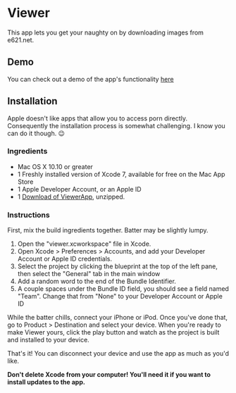 # Viewer
This app lets you get your naughty on by downloading images from e621.net.

## Demo
You can check out a demo of the app's functionality [here](https://vid.me/LLhN)

## Installation
Apple doesn't like apps that allow you to access porn directly. Consequently the installation process is somewhat challenging. I know you can do it though. :wink:

### Ingredients
* Mac OS X 10.10 or greater
* 1 Freshly installed version of Xcode 7, available for free on the Mac App Store
* 1 Apple Developer Account, or an Apple ID
* 1 [Download of ViewerApp](https://github.com/ViewerApp/ViewerApp/archive/master.zip), unzipped.

### Instructions
First, mix the build ingredients together. Batter may be slightly lumpy.

1. Open the "viewer.xcworkspace" file in Xcode.
2. Open Xcode > Preferences > Accounts, and add your Developer Account or Apple ID credentials.
3. Select the project by clicking the blueprint at the top of the left pane, then select the "General" tab in the main window
4. Add a random word to the end of the Bundle Identifier.
5. A couple spaces under the Bundle ID field, you should see a field named "Team". Change that from "None" to your Developer Account or Apple ID

While the batter chills, connect your iPhone or iPod.
Once you've done that, go to Product > Destination and select your device.
When you're ready to make Viewer yours, click the play button and watch as the project is built and installed to your device.

That's it! You can disconnect your device and use the app as much as you'd like.

**Don't delete Xcode from your computer! You'll need it if you want to install updates to the app.**
